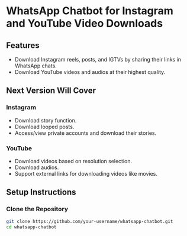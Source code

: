 # WhatsApp Chatbot for Instagram and YouTube Video Downloads

## Features
- Download Instagram reels, posts, and IGTVs by sharing their links in WhatsApp chats.
- Download YouTube videos and audios at their highest quality.

## Next Version Will Cover
### Instagram
- Download story function.
- Download looped posts.
- Access/view private accounts and download their stories.

### YouTube
- Download videos based on resolution selection.
- Download audios.
- Support external links for downloading videos like movies.

## Setup Instructions

### Clone the Repository
```bash
git clone https://github.com/your-username/whatsapp-chatbot.git
cd whatsapp-chatbot
